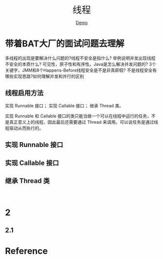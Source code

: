 <p align="center">
   <a style="font-size:30px;"> 线程 </a>

</p>

<p align="center">
   <a href=" " target="_blank"> Demo </a>
</p>

# 带着BAT大厂的面试问题去理解
多线程的出现是要解决什么问题的?线程不安全是指什么? 举例说明并发出现线程不安全的本质什么? 可见性，原子性和有序性。Java是怎么解决并发问题的? 3个关键字，JMM和8个Happens-Before线程安全是不是非真即假? 不是线程安全有哪些实现思路?如何理解并发和并行的区别




## 线程启用方法
实现 Runnable 接口；
实现 Callable 接口；
继承 Thread 类。

实现 Runnable 和 Callable 接口的类只能当做一个可以在线程中运行的任务，不是真正意义上的线程，因此最后还需要通过 Thread 来调用。可以说任务是通过线程驱动从而执行的。


## 实现 Runnable 接口



## 实现 Callable 接口
## 继承 Thread 类


<br>

# 2 
## 2.1 


# Reference